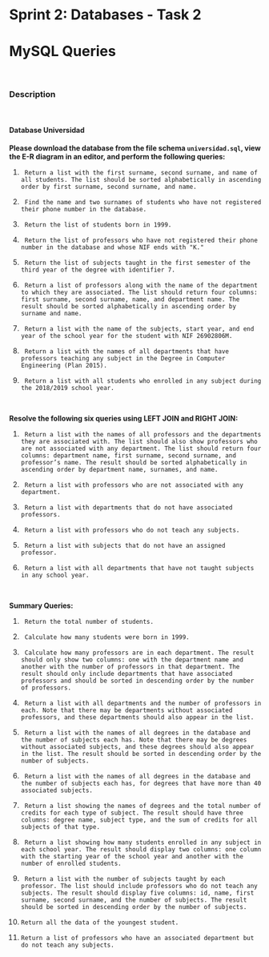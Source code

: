 # Sprint 2: Databases - Task 2
# MySQL Queries

<br/>

### Description

<br/>

#### Database Universidad

**Please download the database from the file schema `universidad.sql`, view the E-R diagram in an editor, and perform the following queries:**

1.	    Return a list with the first surname, second surname, and name of all students. The list should be sorted alphabetically in ascending order by first surname, second surname, and name.

2.	    Find the name and two surnames of students who have not registered their phone number in the database.

3.	    Return the list of students born in 1999.

4.	    Return the list of professors who have not registered their phone number in the database and whose NIF ends with "K."

5.	    Return the list of subjects taught in the first semester of the third year of the degree with identifier 7.

6.	    Return a list of professors along with the name of the department to which they are associated. The list should return four columns: first surname, second surname, name, and department name. The result should be sorted alphabetically in ascending order by surname and name.

7.	    Return a list with the name of the subjects, start year, and end year of the school year for the student with NIF 26902806M.

8.	    Return a list with the names of all departments that have professors teaching any subject in the Degree in Computer Engineering (Plan 2015).

9.	    Return a list with all students who enrolled in any subject during the 2018/2019 school year.

<br/>

**Resolve the following six queries using LEFT JOIN and RIGHT JOIN:**

1.	    Return a list with the names of all professors and the departments they are associated with. The list should also show professors who are not associated with any department. The list should return four columns: department name, first surname, second surname, and professor’s name. The result should be sorted alphabetically in ascending order by department name, surnames, and name.

2.	    Return a list with professors who are not associated with any department.

3.	    Return a list with departments that do not have associated professors.

4.	    Return a list with professors who do not teach any subjects.

5.	    Return a list with subjects that do not have an assigned professor.

6.	    Return a list with all departments that have not taught subjects in any school year.

<br/>

**Summary Queries:**

1.	    Return the total number of students.

2.	    Calculate how many students were born in 1999.

3.	    Calculate how many professors are in each department. The result should only show two columns: one with the department name and another with the number of professors in that department. The result should only include departments that have associated professors and should be sorted in descending order by the number of professors.

4.	    Return a list with all departments and the number of professors in each. Note that there may be departments without associated professors, and these departments should also appear in the list.

5.	    Return a list with the names of all degrees in the database and the number of subjects each has. Note that there may be degrees without associated subjects, and these degrees should also appear in the list. The result should be sorted in descending order by the number of subjects.

6.	    Return a list with the names of all degrees in the database and the number of subjects each has, for degrees that have more than 40 associated subjects.

7.	    Return a list showing the names of degrees and the total number of credits for each type of subject. The result should have three columns: degree name, subject type, and the sum of credits for all subjects of that type.

8.	    Return a list showing how many students enrolled in any subject in each school year. The result should display two columns: one column with the starting year of the school year and another with the number of enrolled students.

9.	    Return a list with the number of subjects taught by each professor. The list should include professors who do not teach any subjects. The result should display five columns: id, name, first surname, second surname, and the number of subjects. The result should be sorted in descending order by the number of subjects.

10.	    Return all the data of the youngest student.

11.	    Return a list of professors who have an associated department but do not teach any subjects.